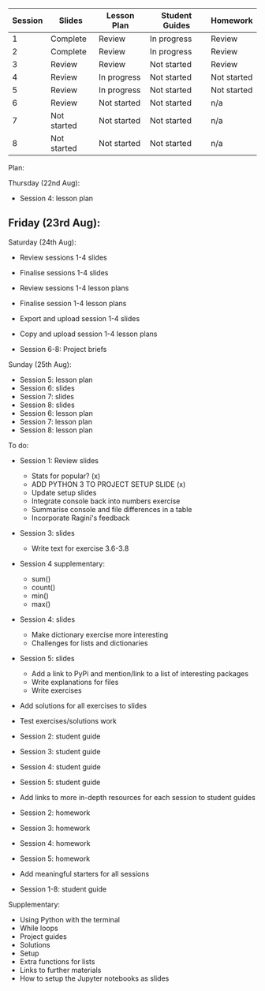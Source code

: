 Session | Slides | Lesson Plan | Student Guides | Homework
---|---|---|---|---
1  | Complete | Review | In progress |  Review 
2  | Complete | Review | In progress |  Review 
3  | Review | Review | Not started |  Review 
4  | Review | In progress | Not started |  Not started 
5  | Review | In progress | Not started |  Not started 
6  | Review | Not started | Not started |  n/a 
7  | Not started | Not started | Not started | n/a 
8  | Not started | Not started | Not started | n/a 


Plan: 

Thursday (22nd Aug):
- Session 4: lesson plan

Friday (23rd Aug):
- 

Saturday (24th Aug):
- Review sessions 1-4 slides
- Finalise sessions 1-4 slides
- Review sessions 1-4 lesson plans
- Finalise session 1-4 lesson plans
- Export and upload session 1-4 slides
- Copy and upload session 1-4 lesson plans

- Session 6-8: Project briefs

Sunday (25th Aug):


- Session 5: lesson plan
- Session 6: slides
- Session 7: slides
- Session 8: slides
- Session 6: lesson plan
- Session 7: lesson plan
- Session 8: lesson plan

To do:
- Session 1: Review slides
  - Stats for popular? (x)
  - ADD PYTHON 3 TO PROJECT SETUP SLIDE (x)
  - Update setup slides
  - Integrate console back into numbers exercise
  - Summarise console and file differences in a table
  - Incorporate Ragini's feedback
- Session 3: slides
  - Write text for exercise 3.6-3.8
- Session 4 supplementary:
  - sum()
  - count()
  - min()
  - max()
- Session 4: slides
  - Make dictionary exercise more interesting
  - Challenges for lists and dictionaries
- Session 5: slides
  - Add a link to PyPi and mention/link to a list of interesting packages
  - Write explanations for files
  - Write exercises

- Add solutions for all exercises to slides
- Test exercises/solutions work

- Session 2: student guide
- Session 3: student guide
- Session 4: student guide
- Session 5: student guide

- Add links to more in-depth resources for each session to student guides

- Session 2: homework
- Session 3: homework
- Session 4: homework
- Session 5: homework
- Add meaningful starters for all sessions
- Session 1-8: student guide


Supplementary:
- Using Python with the terminal
- While loops
- Project guides
- Solutions
- Setup
- Extra functions for lists
- Links to further materials
- How to setup the Jupyter notebooks as slides
